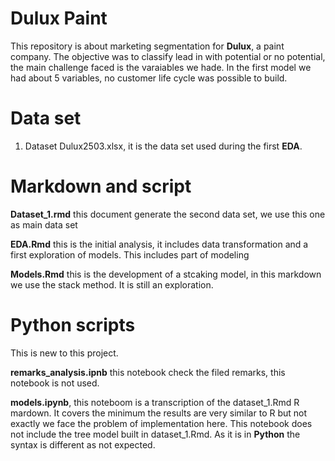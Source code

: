 # Dulux Paint

This repository is about marketing segmentation for **Dulux**, a paint company. The objective was to classify lead in with potential or no potential, the main challenge faced is the varaiables we hade. In the first model we had about 5 variables, no customer life cycle was possible to build. 

# Data set 

1. Dataset Dulux2503.xlsx, it is the data set used during the first **EDA**. 


# Markdown and script 

**Dataset_1.rmd** this document generate the second data set, we use this one as main data set

**EDA.Rmd**  this is the initial analysis, it includes data transformation and a first exploration of models. This includes part of modeling

**Models.Rmd**  this is the development of a stcaking model, in this markdown we use the stack method. It is still an exploration. 


# Python scripts 

This is new to this project. 

**remarks_analysis.ipnb** this notebook check the filed remarks, this notebook is not used.

**models.ipynb**, this noteboom is a transcription of the dataset_1.Rmd R mardown. It covers the minimum the results are very similar to R but not exactly we face the problem of implementation here. This notebook does not include the tree model built in dataset_1.Rmd. As it is in **Python** the syntax is different as not expected. 

